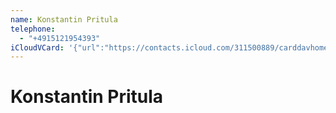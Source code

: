 ```yaml
---
name: Konstantin Pritula
telephone:
  - "+4915121954393"
iCloudVCard: '{"url":"https://contacts.icloud.com/311500889/carddavhome/card/AE332A92-0120-4A19-B687-B24F66C95380.vcf","etag":"\"lahaezqt\"","data":"BEGIN:VCARD\r\nVERSION:3.0\r\nFN:\r\nN:Pritula;Konstantin;;;\r\nUID:83C85F87-4835-4BF2-8096-05FBFA405A40\r\nPRODID:-//Apple Inc.//iOS 15.7//EN\r\nREV:2025-04-03T22:04:07Z\r\nORG:;\r\nTEL:+4915121954393\r\nEND:VCARD"}'
---
```

# Konstantin Pritula